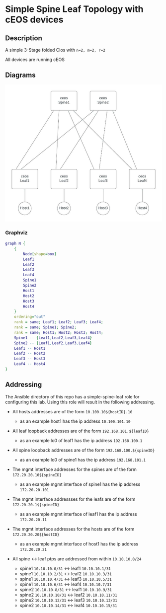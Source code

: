 # Simple Spine Leaf Topology with cEOS devices

## Description

A simple 3-Stage folded Clos with `n=2, m=2, r=2`

All devices are running cEOS

## Diagrams

![Clos Network with n=2, m=2, r=2](docs/eos-simple-spine-leaf.jpeg)

### Graphviz

```dot
graph N {
    {
        Node[shape=box]
        Leaf1
        Leaf2
        Leaf3
        Leaf4
        Spine1
        Spine2
        Host1
        Host2
        Host3
        Host4
    }
    ordering="out"
    rank = same; Leaf1; Leaf2; Leaf3; Leaf4;
    rank = same; Spine1; Spine2;
    rank = same; Host1; Host2; Host3; Host4;
    Spine1 -- {Leaf1,Leaf2,Leaf3,Leaf4}
    Spine2 -- {Leaf1,Leaf2,Leaf3,Leaf4}
    Leaf1 -- Host1
    Leaf2 -- Host2
    Leaf3 -- Host3
    Leaf4 -- Host4
}
```


## Addressing 

The Ansible directory of this repo has a simple-spine-leaf role for configuring this lab.  Using this role will result in the following addressing.

- All hosts addresses are of the form `10.100.10${hostID}.10` 
    - as an example host1 has the ip address `10.100.101.10`
- All leaf loopback addresses are of the form `192.168.101.${leafID}` 
    - as an example lo0 of leaf1 has the ip address `192.168.100.1`
- All spine loopback addresses are of the form `192.168.100.${spineID}` 
    - as an example lo0 of spine1 has the ip address `192.168.101.1`
- The mgmt interface addresses for the spines are of the form `172.20.20.10${spineID}` 
    - as an example mgmt interface of spine1 has the ip address `172.20.20.101`
- The mgmt interface addressses for the leafs are of the form `172.20.20.1${spineID}` 
    - as an example mgmt interface of leaf1 has the ip address `172.20.20.11`
- The mgmt interface addresses for the hosts are of the form `172.20.20.20${hostID}` 
    - as an example mgmt interface of host1 has the ip address `172.20.20.21`

- All spine <-> leaf ptps are addressed from within `10.10.10.0/24`
    - spine1 `10.10.10.0/31` <-> leaf1 `10.10.10.1/31`
    - spine1 `10.10.10.2/31` <-> leaf2 `10.10.10.3/31`
    - spine1 `10.10.10.4/31` <-> leaf3 `10.10.10.5/31`
    - spine1 `10.10.10.6/31` <-> leaf4 `10.10.10.7/31`
    - spine2 `10.10.10.8/31` <-> leaf1 `10.10.10.9/31`
    - spine2 `10.10.10.10/31` <-> leaf2 `10.10.10.11/31`
    - spine2 `10.10.10.12/31` <-> leaf3 `10.10.10.13/31`
    - spine2 `10.10.10.14/31` <-> leaf4 `10.10.10.15/31`
